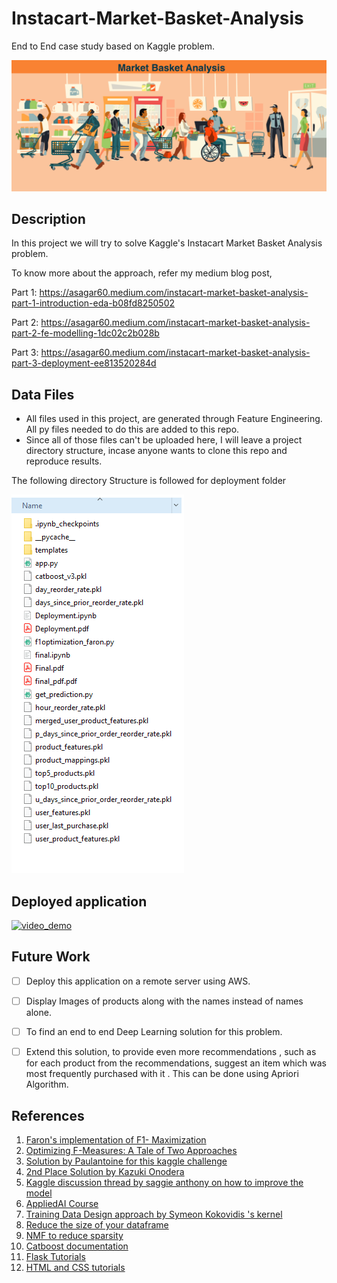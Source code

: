 # Instacart-Market-Basket-Analysis
End to End case study based on Kaggle problem.

![Market Basket Analysis](./Images/mba.png)

## Description
In this project we will try to solve Kaggle's Instacart Market Basket Analysis problem.

To know more about the approach, refer my medium blog post,

Part 1: https://asagar60.medium.com/instacart-market-basket-analysis-part-1-introduction-eda-b08fd8250502

Part 2: https://asagar60.medium.com/instacart-market-basket-analysis-part-2-fe-modelling-1dc02c2b028b

Part 3: https://asagar60.medium.com/instacart-market-basket-analysis-part-3-deployment-ee813520284d

## Data Files
- All files used in this project, are generated through Feature Engineering. All py files needed to do this are added to this repo.
- Since all of those files can't be uploaded here, I will leave a project directory structure, incase anyone wants to clone this repo and reproduce results.

The following directory Structure is followed for deployment folder

![Deployment Folder](./Images/deployment_folder.PNG)

## Deployed application
[![video_demo](https://videoapi-muybridge.vimeocdn.com/animated-thumbnails/image/1aca99d3-0d6e-46dd-9d16-11d57fdd0c5f.gif?ClientID=vimeo-core-prod&Date=1617355770&Signature=4eef4640104d70be0ecfb76c75fb6d0d9c88314f)](https://vimeo.com/532191907)


## Future Work
- [ ]  Deploy this application on a remote server using AWS.
- [ ] Display Images of products along with the names instead of names alone.
- [ ] To find an end to end Deep Learning solution for this problem. 
- [ ] Extend this solution, to provide even more recommendations , such as for each product from the recommendations, suggest an item which was most frequently purchased with it . This can be done using Apriori Algorithm.


## References
1. [Faron's implementation of F1- Maximization](https://www.kaggle.com/mmueller/f1-score-expectation-maximization-in-o-n)
2. [Optimizing F-Measures: A Tale of Two Approaches](https://icml.cc/Conferences/2012/papers/175.pdf)
3. [Solution by Paulantoine for this kaggle challenge](https://www.kaggle.com/paulantoine/light-gbm-benchmark-0-3692)
4. [2nd Place Solution by Kazuki Onodera](https://github.com/KazukiOnodera/Instacart)
5. [Kaggle discussion thread by saggie anthony on how to improve the model](https://www.kaggle.com/c/instacart-market-basket-analysis/discussion/35048)
6. [AppliedAI Course](https://www.appliedaicourse.com/course/11/Applied-Machine-learning-course)
7. [Training Data Design approach by Symeon Kokovidis 's kernel](https://www.kaggle.com/kokovidis/ml-instacart-f1-0-38-part-two-xgboost-f1-max)
8. [Reduce the size of your dataframe](https://towardsdatascience.com/make-working-with-large-dataframes-easier-at-least-for-your-memory-6f52b5f4b5c4)
9. [NMF to reduce sparsity](https://www.kaggle.com/themissingsock/matrix-decomposition-with-buyer-data)
10. [Catboost documentation](https://catboost.ai/docs/concepts/python-reference_catboostclassifier.html)
11. [Flask Tutorials](https://www.tutorialspoint.com/flask/index.htm)
12. [HTML and CSS tutorials](https://www.w3schools.com/)
